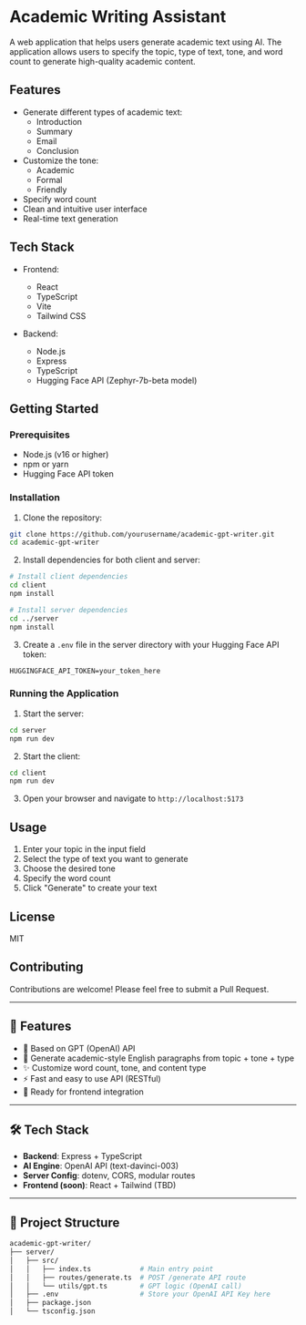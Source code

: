 # Academic Writing Assistant

A web application that helps users generate academic text using AI. The application allows users to specify the topic, type of text, tone, and word count to generate high-quality academic content.

## Features

- Generate different types of academic text:
  - Introduction
  - Summary
  - Email
  - Conclusion
- Customize the tone:
  - Academic
  - Formal
  - Friendly
- Specify word count
- Clean and intuitive user interface
- Real-time text generation

## Tech Stack

- Frontend:
  - React
  - TypeScript
  - Vite
  - Tailwind CSS

- Backend:
  - Node.js
  - Express
  - TypeScript
  - Hugging Face API (Zephyr-7b-beta model)

## Getting Started

### Prerequisites

- Node.js (v16 or higher)
- npm or yarn
- Hugging Face API token

### Installation

1. Clone the repository:
```bash
git clone https://github.com/yourusername/academic-gpt-writer.git
cd academic-gpt-writer
```

2. Install dependencies for both client and server:
```bash
# Install client dependencies
cd client
npm install

# Install server dependencies
cd ../server
npm install
```

3. Create a `.env` file in the server directory with your Hugging Face API token:
```
HUGGINGFACE_API_TOKEN=your_token_here
```

### Running the Application

1. Start the server:
```bash
cd server
npm run dev
```

2. Start the client:
```bash
cd client
npm run dev
```

3. Open your browser and navigate to `http://localhost:5173`

## Usage

1. Enter your topic in the input field
2. Select the type of text you want to generate
3. Choose the desired tone
4. Specify the word count
5. Click "Generate" to create your text

## License

MIT

## Contributing

Contributions are welcome! Please feel free to submit a Pull Request.

---

## 📌 Features

- 🧠 Based on GPT (OpenAI) API
- 📝 Generate academic-style English paragraphs from topic + tone + type
- ✨ Customize word count, tone, and content type
- ⚡ Fast and easy to use API (RESTful)
- 🚀 Ready for frontend integration

---

## 🛠️ Tech Stack

- **Backend**: Express + TypeScript
- **AI Engine**: OpenAI API (text-davinci-003)
- **Server Config**: dotenv, CORS, modular routes
- **Frontend (soon)**: React + Tailwind (TBD)

---

## 📂 Project Structure

```bash
academic-gpt-writer/
├── server/
│   ├── src/
│   │   ├── index.ts            # Main entry point
│   │   ├── routes/generate.ts  # POST /generate API route
│   │   └── utils/gpt.ts        # GPT logic (OpenAI call)
│   ├── .env                    # Store your OpenAI API Key here
│   ├── package.json
│   └── tsconfig.json
